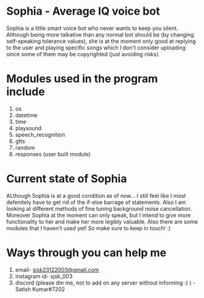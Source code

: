 # Sophia - Average IQ voice bot
Sophia is a little smart voice bot who never wants to keep you silent. Although being more talkative than any normal bot should be (by changing self-speaking tolerance values), she is at the moment only good at replying to the user and playing specific songs which I don't consider uploading since some of them may be copyrighted (just avoiding risks).


# Modules used in the program include
1. os
2. datetime
3. time
4. playsound
5. speech_recognition
6. gtts
7. random
8. responses (user built module)


# Current state of Sophia
ALthough Sophia is at a good condition as of now... I still feel like I most defenitely have to get rid of the if-else barrage of statements. Also I am looking at different methods of fine tuning background noise cancellation. Moreover Sophia at the moment can only speak, but I intend to give more functionality to her and make her more legibly valuable. Also there are some modules that I haven't used yet! So make sure to keep in touch! :)


# Ways through you can help me

1. email- sjsk23122003@gmail.com
2. instagram id- sjsk_003
3. discord (please dm me, not to add on any server without informing :) ) - Satish Kumar#7202
